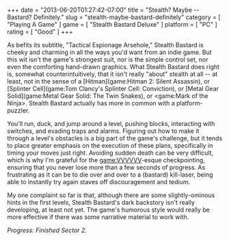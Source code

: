 +++
date = "2013-06-20T01:27:42-07:00"
title = "Stealth? Maybe -- Bastard? Definitely."
slug = "stealth-maybe-bastard-definitely"
category = [ "Playing A Game" ]
game = [ "Stealth Bastard Deluxe" ]
platform = [ "PC" ]
rating = [ "Good" ]
+++

As befits its subtitle, "Tactical Espionage Arsehole," Stealth Bastard is cheeky and charming in all the ways you'd want from an indie game.  But this wit isn't the game's strongest suit, nor is the simple control set, nor even the comforting hand-drawn graphics.  What Stealth Bastard does right is, somewhat counterintuitively, that it isn't really "about" stealth at all -- at least, not in the sense of a [Hitman](game:Hitman 2: Silent Assassin), or [Splinter Cell](game:Tom Clancy's Splinter Cell: Conviction), or [Metal Gear Solid](game:Metal Gear Solid: The Twin Snakes), or <game:Mark of the Ninja>.  Stealth Bastard actually has more in common with a platform-puzzler.

You'll run, duck, and jump around a level, pushing blocks, interacting with switches, and evading traps and alarms.  Figuring out how to make it through a level's obstacles is a big part of the game's challenge, but it tends to place greater emphasis on the execution of these plans, specifically in timing your moves just right.  Avoiding sudden death can be very difficult, which is why I'm grateful for the <game:VVVVVV>-esque checkpointing, ensuring that you never lose more than a few seconds of progress.  As frustrating as it can be to die over and over to a (bastard) kill-laser, being able to instantly try again staves off discouragement and tedium.

My one complaint so far is that, although there are some slightly-ominous hints in the first levels, Stealth Bastard's dark backstory isn't really developing, at least not yet.  The game's humorous style would really be more effective if there was some narrative material to work with.

<i>Progress: Finished Sector 2.</i>